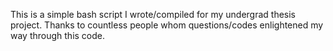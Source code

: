 This is a simple bash script I wrote/compiled for my undergrad thesis project. Thanks to countless people whom questions/codes enlightened my way through this code.
